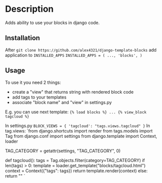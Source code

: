 Description
===================
Adds ability to use your blocks in django code.

Installation
-------------

After `git clone https://github.com/alex4321/django-template-blocks` add application to `INSTALLED_APPS`
`INSTALLED_APPS = (
   ...,
  'blocks',
)`

Usage
-------------
To use it you need 2 things:

 - create a "view" that returns string with rendered block code
 - add tags to your templates
 - associate "block name" and "view" in settings.py

E.g. you can use next template:
`{% load blocks %}
...
{% view_block tagcloud %}`

In settings.py
`BLOCK_VIEWS = {
    'tagcloud': "tags.views.tagcloud"
}`
In tag.views:
`from django.shortcuts import render
from tags.models import Tag
from django.conf import settings
from django.template import Context, loader

TAG_CATEGORY = getattr(settings, "TAG_CATEGORY", 0)

def tagcloud():
    tags = Tag.objects.filter(category=TAG_CATEGORY)
    if len(tags) > 0:
        template = loader.get_template("blocks/tagcloud.html")
        context = Context({"tags": tags})
        return template.render(context)
    else:
        return ""
`